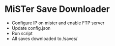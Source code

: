 # MiSTer Save Downloader
- Configure IP on mister and enable FTP server
- Update config.json
- Run script
- All saves downloaded to /saves/<timestamp>